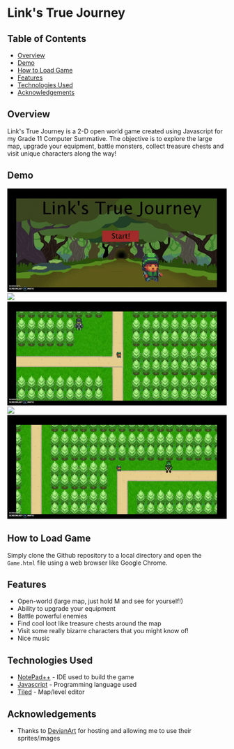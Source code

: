 # Link's True Journey

## Table of Contents

- [Overview](#Overview)
- [Demo](#Demo)
- [How to Load Game](#how-to-load-game)
- [Features](#Features)
- [Technologies Used](#technologies-used)
- [Acknowledgements](#acknowledgements)

## Overview

Link's True Journey is a 2-D open world game created using Javascript for my Grade 11 Computer Summative. The objective is to explore the large map, upgrade your equipment, battle monsters, collect treasure chests and visit unique characters along the way!

## Demo

<img src="gifs/gif_1.gif?raw=true"/> <img src="gifs/gif_2.gif?raw=true"/> <img src="gifs/gif_3.gif?raw=true"/>
<img src="gifs/gif_5.gif?raw=true"/> <img src="gifs/gif_6.gif?raw=true"/>

## How to Load Game

Simply clone the Github repository to a local directory and open the `Game.html` file using a web browser like Google Chrome.

## Features

- Open-world (large map, just hold M and see for yourself!)
- Ability to upgrade your equipment 
- Battle powerful enemies
- Find cool loot like treasure chests around the map
- Visit some really bizarre characters that you might know of!
- Nice music

## Technologies Used

- [NotePad++](https://notepad-plus-plus.org/downloads/) - IDE used to build the game
- [Javascript](https://www.javascript.com/) - Programming language used
- [Tiled](https://www.mapeditor.org/) - Map/level editor 

## Acknowledgements

- Thanks to [DevianArt](https://www.deviantart.com/) for hosting and allowing me to use their sprites/images
